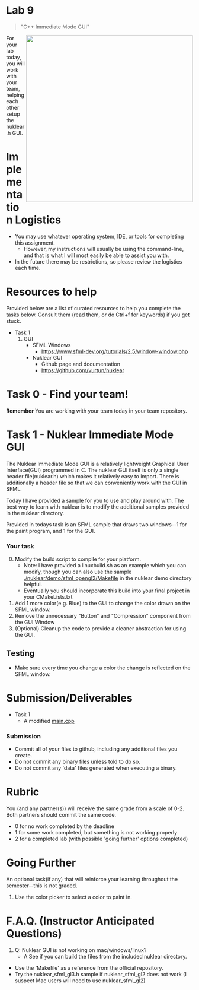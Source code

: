 # Lab 9 

> "C++ Immediate Mode GUI"

<img src="./media/nuklear.gif" width=450px align="right">

For your lab today, you will work with your team, helping each other setup the nuklear.h GUI.

# Implementation Logistics

- You may use whatever operating system, IDE, or tools for completing this assignment.
	- However, my instructions will usually be using the command-line, and that is what I will most easily be able to assist you with.
- In the future there may be restrictions, so please review the logistics each time.

# Resources to help

Provided below are a list of curated resources to help you complete the tasks below. Consult them (read them, or do Ctrl+f for keywords) if you get stuck.

- Task 1
	1. GUI
		- SFML Windows
			- https://www.sfml-dev.org/tutorials/2.5/window-window.php
    	- Nuklear GUI
      		- Github page and documentation
			- https://github.com/vurtun/nuklear
		 
# Task 0 - Find your team!

**Remember** You are working with your team today in your team repository.

# Task 1 - Nuklear Immediate Mode GUI

The Nuklear Immediate Mode GUI is a relatively lightweight Graphical User Interface(GUI) programmed in C. The nuklear GUI itself is only a single header file(nuklear.h) which makes it relatively easy to import. There is additionally a header file so that we can conveniently work with the GUI in SFML. 

Today I have provided a sample for you to use and play around with. The best way to learn with nuklear is to modify the additional samples provided in the nuklear directory.

Provided in todays task is an SFML sample that draws two windows--1 for the paint program, and 1 for the GUI.

### Your task

0. Modify the build script to compile for your platform. 
	- Note: I have provided a linuxbuild.sh as an example which you can modify, though you can also use the sample [./nuklear/demo/sfml_opengl2/Makefile](./nuklear/demo/sfml_opengl2/Makefile) in the nuklear demo directory helpful.
	- Eventually you should incorporate this build into your final project in your CMakeLists.txt
1. Add 1 more color(e.g. Blue) to the GUI to change the color drawn on the SFML window.
2. Remove the unnecessary "Button" and "Compression" component from the GUI Window
3. (Optional) Cleanup the code to provide a cleaner abstraction for using the GUI.

## Testing

- Make sure every time you change a color the change is reflected on the SFML window.

# Submission/Deliverables

- Task 1
  - A modified [main.cpp](./main.cpp)
	
### Submission

- Commit all of your files to github, including any additional files you create.
- Do not commit any binary files unless told to do so.
- Do not commit any 'data' files generated when executing a binary.

# Rubric

You (and any partner(s)) will receive the same grade from a scale of 0-2. Both partners should commit the same code.

- 0 for no work completed by the deadline
- 1 for some work completed, but something is not working properly
- 2 for a completed lab (with possible 'going further' options completed)

# Going Further

An optional task(if any) that will reinforce your learning throughout the semester--this is not graded.

1. Use the color picker to select a color to paint in.

# F.A.Q. (Instructor Anticipated Questions)

1. Q: Nuklear GUI is not working on mac/windows/linux?
	- A See if you can build the files from the included nuklear directory. 
  - Use the 'Makefile' as a reference from the official repository.
  - Try the nuklear_sfml_gl3.h sample if nuklear_sfml_gl2 does not work (I suspect Mac users will need to use nuklear_sfml_gl2)

